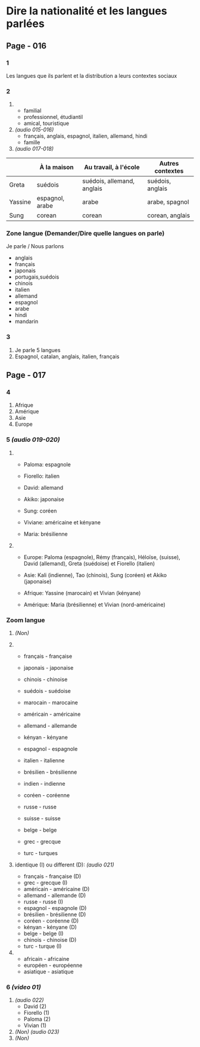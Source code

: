 # Dire la nationalité et les langues parlées

## Page - 016

### 1
Les langues que ils parlent et la distribution a leurs contextes sociaux

### 2
1. 
    - familial
    - professionnel, étudiantil
    - amical, touristique
1. *(audio 015-016)*
    - français, anglais, espagnol, italien, allemand, hindi
    - famille
1. *(audio 017-018)*

| |À la maison| Au travail, à l'école|Autres contextes
-|-|-|-
Greta|suédois|suédois, allemand, anglais|suédois, anglais
Yassine|espagnol, arabe|arabe|arabe, spagnol
Sung|corean|corean|corean, anglais

### Zone langue (Demander/Dire quelle langues on parle)
Je parle / Nous parlons
- anglais
- français
- japonais
- portugais,suédois
- chinois
- italien
- allemand
- espagnol
- arabe
- hindi
- mandarin

### 3
1. Je parle 5 langues
1. Espagnol, catalan, anglais, italien, français

## Page - 017

### 4
1. Afrique
1. Amérique
1. Asie
1. Europe

### 5 *(audio 019-020)*
1. 
    - Paloma: espagnole
    - Fiorello: italien
    - David: allemand

    - Akiko: japonaise
    - Sung: coréen

    - Viviane: américaine et kényane
    - Maria: brésilienne
2. 
    - Europe: Paloma (espagnole), Rémy (français), Héloïse, (suisse), David (allemand), Greta (suédoise) et Fiorello (italien)

    - Asie: Kali (indienne), Tao (chinois), Sung (coréen) et Akiko (japonaise)

    - Afrique: Yassine (marocain) et Vivian (kényane)

    - Amérique: Maria (brésilienne) et Vivian (nord-américaine)

### Zoom langue
1. *(Non)*
1. 
    - français - française
    - japonais - japonaise

    - chinois - chinoise
    - suédois - suédoise
    
    - marocain - marocaine
    - américain - américaine

    - allemand - allemande
    - kényan - kényane
    - espagnol - espagnole

    - italien - italienne
    - brésilien - brésilienne
    - indien - indienne

    - coréen - coréenne

    - russe - russe
    - suisse - suisse
    - belge - belge

    - grec - grecque
    - turc - turques

1. identique (I) ou different (D): *(audio 021)*
    - français - française (D)
    - grec - grecque (I)
    - américain - américaine (D)
    - allemand - allemande (D)
    - russe - russe (I)
    - espagnol - espagnole (D)
    - brésilien - brésilienne (D)
    - coréen - coréenne (D)
    - kényan - kényane (D)
    - belge - belge (I)
    - chinois - chinoise (D)
    - turc - turque (I)

1. 
    - africain - africaine
    - européen - européenne
    - asiatique - asiatique

### 6 *(video 01)*
1. *(audio 022)*
    - David (2)
    - Fiorello (1)
    - Paloma (2)
    - Vivian (1)
1. *(Non)* *(audio 023)*
1. *(Non)*
